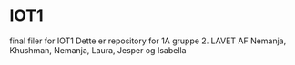 # IOT1
final filer for IOT1
Dette er repository for 1A gruppe 2.
LAVET AF
Nemanja, Khushman, Nemanja, Laura, Jesper og Isabella
